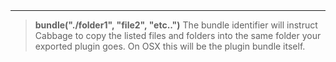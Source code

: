 <a name="bundle"><h3 style="padding-top: 40px; margin-top: 40px;"></h3></a>
_____________________________
>**bundle("./folder1", "file2", "etc..")** The bundle identifier will instruct Cabbage to copy the listed files and folders into the same folder your exported plugin goes. On OSX this will be the plugin bundle itself. 
